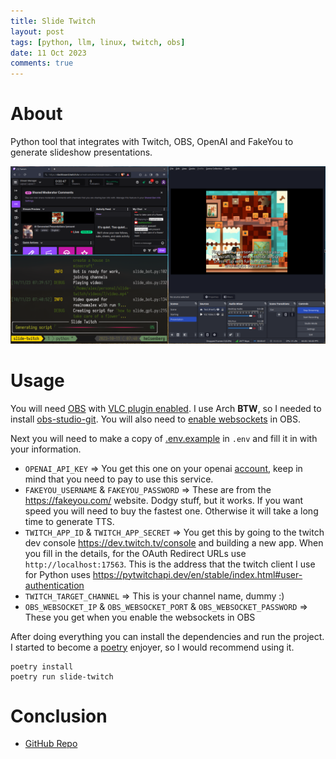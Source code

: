 ```yaml
---
title: Slide Twitch
layout: post
tags: [python, llm, linux, twitch, obs]
date: 11 Oct 2023
comments: true
---
```


# About

Python tool that integrates with Twitch, OBS, OpenAI and FakeYou to generate
slideshow presentations.

<p align="center">
  <img src="/images/slide-twitch/slide-twitch.png" width="1000"/>
</p>

# Usage

You will need [OBS](https://obsproject.com/) with [VLC plugin
enabled](https://obsproject.com/forum/threads/obs-studio-how-to-get-vlc-video-source.72661/).
I use Arch **BTW**, so I needed to install
[obs-studio-git](https://aur.archlinux.org/packages/obs-studio-git). You will
also need to [enable
websockets](https://obsproject.com/forum/resources/obs-websocket-remote-control-obs-studio-using-websockets.466/)
in OBS.

Next you will need to make a copy of [.env.example](.env.example) in `.env` and
fill it in with your information.

- `OPENAI_API_KEY` => You get this one on your openai
  [account](https://platform.openai.com/account/api-keys), keep in mind that
  you need to pay to use this service.
- `FAKEYOU_USERNAME` & `FAKEYOU_PASSWORD` => These are from the
  <https://fakeyou.com/> website. Dodgy stuff, but it works. If you want speed
  you will need to buy the fastest one. Otherwise it will take a long time to
  generate TTS.
- `TWITCH_APP_ID` & `TWITCH_APP_SECRET` => You get this by going to the twitch
  dev console <https://dev.twitch.tv/console> and building a new app. When you
  fill in the details, for the OAuth Redirect URLs use
  `http://localhost:17563`. This is the address that the twitch client I use
  for Python uses <https://pytwitchapi.dev/en/stable/index.html#user-authentication>
- `TWITCH_TARGET_CHANNEL` => This is your channel name, dummy :)
- `OBS_WEBSOCKET_IP` & `OBS_WEBSOCKET_PORT` & `OBS_WEBSOCKET_PASSWORD` => These
  you get when you enable the websockets in OBS

After doing everything you can install the dependencies and run the project. I
started to become a [poetry](https://python-poetry.org/) enjoyer, so I would
recommend using it.

```console
poetry install
poetry run slide-twitch
```

# Conclusion

- [GitHub Repo](https://github.com/alexjercan/slide-twitch)

